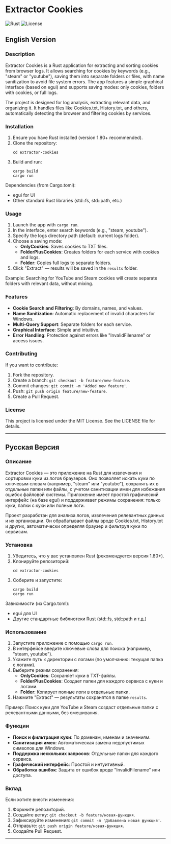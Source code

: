 # Extractor Cookies

![Rust](https://img.shields.io/badge/Rust-1.80.0-orange?logo=rust)
![License](https://img.shields.io/badge/License-MIT-blue)

## English Version

### Description

Extractor Cookies is a Rust application for extracting and sorting cookies from browser logs. It allows searching for cookies by keywords (e.g., "steam" or "youtube"), saving them into separate folders or files, with name sanitization to avoid file system errors. The app features a simple graphical interface (based on egui) and supports saving modes: only cookies, folders with cookies, or full logs.

The project is designed for log analysis, extracting relevant data, and organizing it. It handles files like Cookies.txt, History.txt, and others, automatically detecting the browser and filtering cookies by services.

### Installation

1. Ensure you have Rust installed (version 1.80+ recommended).
2. Clone the repository:
   ```
   cd extractor-cookies
   ```
3. Build and run:
   ```
   cargo build
   cargo run
   ```

Dependencies (from Cargo.toml):
- egui for UI
- Other standard Rust libraries (std::fs, std::path, etc.)

### Usage

1. Launch the app with `cargo run`.
2. In the interface, enter search keywords (e.g., "steam, youtube").
3. Specify the logs directory path (default: current logs folder).
4. Choose a saving mode:
   - **OnlyCookies**: Saves cookies to TXT files.
   - **FolderPlusCookies**: Creates folders for each service with cookies and logs.
   - **Folder**: Copies full logs to separate folders.
5. Click "Extract" — results will be saved in the `results` folder.

Example: Searching for YouTube and Steam cookies will create separate folders with relevant data, without mixing.

### Features

- **Cookie Search and Filtering**: By domains, names, and values.
- **Name Sanitization**: Automatic replacement of invalid characters for Windows.
- **Multi-Query Support**: Separate folders for each service.
- **Graphical Interface**: Simple and intuitive.
- **Error Handling**: Protection against errors like "InvalidFilename" or access issues.

### Contributing

If you want to contribute:
1. Fork the repository.
2. Create a branch: `git checkout -b feature/new-feature`.
3. Commit changes: `git commit -m 'Added new feature'`.
4. Push: `git push origin feature/new-feature`.
5. Create a Pull Request.

### License

This project is licensed under the MIT License. See the LICENSE file for details.

---

## Русская Версия

### Описание

Extractor Cookies — это приложение на Rust для извлечения и сортировки куки из логов браузеров. Оно позволяет искать куки по ключевым словам (например, "steam" или "youtube"), сохранять их в отдельные папки или файлы, с учетом санитизации имен для избежания ошибок файловой системы. Приложение имеет простой графический интерфейс (на базе egui) и поддерживает режимы сохранения: только куки, папки с куки или полные логи.

Проект разработан для анализа логов, извлечения релевантных данных и их организации. Он обрабатывает файлы вроде Cookies.txt, History.txt и других, автоматически определяя браузер и фильтруя куки по сервисам.

### Установка

1. Убедитесь, что у вас установлен Rust (рекомендуется версия 1.80+).
2. Клонируйте репозиторий:
   ```
   cd extractor-cookies
   ```
3. Соберите и запустите:
   ```
   cargo build
   cargo run
   ```

Зависимости (из Cargo.toml):
- egui для UI
- Другие стандартные библиотеки Rust (std::fs, std::path и т.д.)

### Использование

1. Запустите приложение с помощью `cargo run`.
2. В интерфейсе введите ключевые слова для поиска (например, "steam, youtube").
3. Укажите путь к директории с логами (по умолчанию: текущая папка с логами).
4. Выберите режим сохранения:
   - **OnlyCookies**: Сохраняет куки в TXT-файлы.
   - **FolderPlusCookies**: Создает папки для каждого сервиса с куки и логами.
   - **Folder**: Копирует полные логи в отдельные папки.
5. Нажмите "Extract" — результаты сохранятся в папке `results`.

Пример: Поиск куки для YouTube и Steam создаст отдельные папки с релевантными данными, без смешивания.

### Функции

- **Поиск и фильтрация куки**: По доменам, именам и значениям.
- **Санитизация имен**: Автоматическая замена недопустимых символов для Windows.
- **Поддержка нескольких запросов**: Отдельные папки для каждого сервиса.
- **Графический интерфейс**: Простой и интуитивный.
- **Обработка ошибок**: Защита от ошибок вроде "InvalidFilename" или доступа.

### Вклад

Если хотите внести изменения:
1. Форкните репозиторий.
2. Создайте ветку: `git checkout -b feature/новая-функция`.
3. Зафиксируйте изменения: `git commit -m 'Добавлена новая функция'`.
4. Отправьте: `git push origin feature/новая-функция`.
5. Создайте Pull Request.

---
